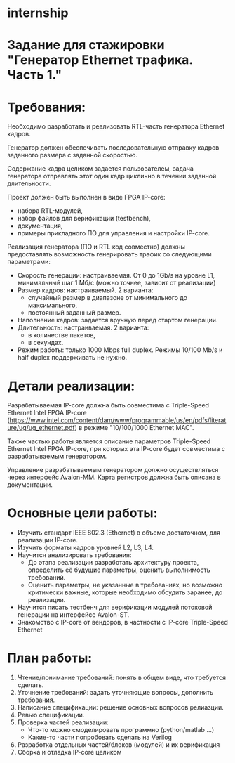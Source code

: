 # internship

# Задание для стажировки "Генератор Ethernet трафика. Часть 1."

# Требования:

Необходимо разработать и реализовать RTL-часть генератора Ethernet кадров.

Генератор должен обеспечивать последовательную отправку кадров заданного размера
с заданной скоростью.

Содержание кадра целиком задается пользователем, задача генератора отправлять
этот один кадр циклично в течении заданной длительности.

Проект должен быть выполнен в виде FPGA IP-core:
  * набора RTL-модулей,
  * набор файлов для верификации (testbench),
  * документация,
  * примеры прикладного ПО для управления и настройки IP-core.

Реализация генератора (ПО и RTL код совместно) должны предоставлять возможность
генерировать трафик со следующими параметрами:

  * Скорость генерации: настраиваемая. От 0 до 1Gb/s на уровне L1, минимальный шаг 1 Мб/c
    (можно точнее, зависит от реализации)
  * Размер кадров: настраиваемый. 2 варианта:
      * случайный размер в диапазоне от минимального до максимального,
      * постоянный заданный размер.
  * Наполнение кадров: задается вручную перед стартом генерации.
  * Длительность: настраиваемая. 2 варианта:
      * в количестве пакетов,
      * в секундах.
  * Режим работы: только 1000 Mbps full duplex. Режимы 10/100 Mb/s и half duplex поддерживать не нужно.


# Детали реализации:

Разрабатываемая IP-core должна быть совместима с Triple-Speed Ethernet Intel FPGA IP-core
(https://www.intel.com/content/dam/www/programmable/us/en/pdfs/literature/ug/ug_ethernet.pdf)
в режиме "10/100/1000 Ethernet MAC".

Также частью работы является описание параметров Triple-Speed Ethernet Intel FPGA IP-core,
при которых эта IP-core будет совместима с разрабатываемым генератором.

Управление разрабатываемым генератором должно осуществляться через интерфейс Avalon-MM.
Карта регистров должна быть описана в документации.

# Основные цели работы:

  * Изучить стандарт IEEE 802.3 (Ethernet) в объеме достаточном, для реализации IP-core.
  * Изучить форматы кадров уровней L2, L3, L4.
  * Научится анализировать требования:
      * До этапа реализации разработать архитектуру проекта, определить её будущие
        параметры, оценить выполнимость требований.
      * Оценить параметры, не указанные в требованиях, но возможно критически
        важные, которые необходимо обсудить заранее, до реализации.
  * Научится писать тестбенч для верификации модулей потоковой генерации на интерфейсе Avalon-ST.
  * Знакомство с IP-core от вендоров, в частности с IP-core Triple-Speed Ethernet

# План работы:

  1. Чтение/понимание требований: понять в общем виде, что требуется сделать.
  2. Уточнение требований: задать уточняющие вопросы, дополнить требования.
  3. Написание спецификации: решение основных вопросов релиазции.
  4. Ревью спецификации.
  5. Проверка частей реализации:
        * Что-то можно смоделировать программно (python/matlab ...)
        * Какие-то части попробовать сделать на Verilog
  6. Разработка отдельных частей/блоков (модулей) и их верификация
  7. Сборка и отладка IP-core целиком
